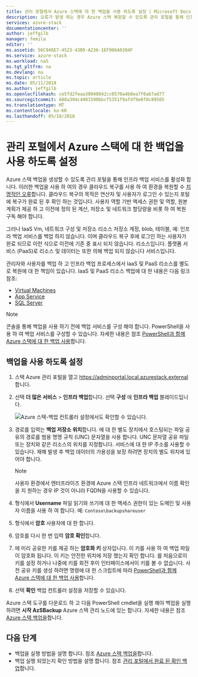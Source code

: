```yaml
---
title: 관리 포털에서 Azure 스택에 대 한 백업을 사용 하도록 설정 | Microsoft Docs
description: 오류가 발생 하는 경우 Azure 스택 복원할 수 있도록 관리 포털을 통해 인프라 백업 서비스를 설정 합니다.
services: azure-stack
documentationcenter: ''
author: jeffgilb
manager: femila
editor: ''
ms.assetid: 56C948E7-4523-43B9-A236-1EF906A0304F
ms.service: azure-stack
ms.workload: naS
ms.tgt_pltfrm: na
ms.devlang: na
ms.topic: article
ms.date: 05/11/2018
ms.author: jeffgilb
ms.openlocfilehash: ce5fd2feaa30948042cc0570a4b0ea7f0ab7ad77
ms.sourcegitcommit: 688a394c4901590bbcf5351f9afdf9e8f0c89505
ms.translationtype: MT
ms.contentlocale: ko-KR
ms.lasthandoff: 05/18/2018
---
```

# <a name="enable-backup-for-azure-stack-from-the-administration-portal"></a>관리 포털에서 Azure 스택에 대 한 백업을 사용 하도록 설정
Azure 스택 백업을 생성할 수 있도록 관리 포털을 통해 인프라 백업 서비스를 활성화 합니다. 이러한 백업을 사용 하 여의 경우 클라우드 복구를 사용 하 여 환경을 복원할 수 [치명적인 오류](.\azure-stack-backup-recover-data.md)합니다. 클라우드 복구의 목적은 연산자 및 사용자가 로그인 수 있는지 포털에 복구가 완료 된 후 확인 하는 것입니다. 사용자 역할 기반 액세스 권한 및 역할, 원본 계획가 제공 하 고 이전에 정의 된 계산, 저장소 및 네트워크 할당량을 비롯 하 여 복원 구독 해야 합니다.

그러나 IaaS Vm, 네트워크 구성 및 저장소 리소스 저장소 계정, blob, 테이블, 예: 인프라 백업 서비스를 백업 하지 않습니다. 이며 클라우드 복구 후에 로그인 하는 사용자가 완료 되므로 이런 식으로 이전에 기존 중 표시 되지 않습니다. 리소스입니다. 플랫폼 서비스 (PaaS)로 리소스 및 데이터는 또한 의해 백업 되지 않습니다 서비스입니다. 

관리자와 사용자를 백업 하 고 인프라 백업 프로세스에서 IaaS 및 PaaS 리소스를 별도로 복원에 대 한 책임이 있습니다. IaaS 및 PaaS 리소스 백업에 대 한 내용은 다음 링크 참조:

- [Virtual Machines](https://docs.microsoft.com/azure/azure-stack/user/azure-stack-manage-vm-protect)
- [App Service](https://docs.microsoft.com/azure/app-service/web-sites-backup)
- [SQL Server](https://docs.microsoft.com/azure/virtual-machines/windows/sql/virtual-machines-windows-sql-server-iaas-overview)


> [!Note]  
> 콘솔을 통해 백업을 사용 하기 전에 백업 서비스를 구성 해야 합니다. PowerShell을 사용 하 여 백업 서비스를 구성할 수 있습니다. 자세한 내용은 참조 [PowerShell과 함께 Azure 스택에 대 한 백업 사용](azure-stack-backup-enable-backup-powershell.md)합니다.

## <a name="enable-backup"></a>백업을 사용 하도록 설정

1. 스택 Azure 관리 포털을 열고 [ https://adminportal.local.azurestack.external ](https://adminportal.local.azurestack.external)합니다.
2. 선택 **더 많은 서비스** > **인프라 백업**합니다. 선택 **구성** 에 **인프라 백업** 블레이드입니다.

    ![Azure 스택-백업 컨트롤러 설정](media\azure-stack-backup\azure-stack-backup-settings.png)에서도 확인할 수 있습니다.

3. 경로를 입력는 **백업 저장소 위치**합니다. 에 대 한 별도 장치에서 호스팅되는 파일 공유의 경로를 범용 명명 규칙 (UNC) 문자열을 사용 합니다. UNC 문자열 공유 파일 또는 장치와 같은 리소스의 위치를 지정합니다. 서비스에 대 한 IP 주소를 사용할 수 있습니다. 재해 발생 후 백업 데이터의 가용성을 보장 하려면 장치의 별도 위치에 있어야 합니다.
    > [!Note]  
    > 사용자 환경에서 엔터프라이즈 환경에 Azure 스택 인프라 네트워크에서 이름 확인을 지 원하는 경우 IP 것이 아니라 FQDN을 사용할 수 있습니다.
4. 형식에서 **Username** 파일 읽기와 쓰기에 대 한 액세스 권한이 있는 도메인 및 사용자 이름을 사용 하 여 합니다. 예: `Contoso\backupshareuser`
5. 형식에서 **암호** 사용자에 대 한 합니다.
5. 암호를 다시 한 번 입력 **암호 확인**합니다.
6. 에 미리 공유한 키를 제공 하는 **암호화 키** 상자입니다. 이 키를 사용 하 여 백업 파일이 암호화 됩니다. 이 키는 안전한 위치에 저장 했는지 확인 합니다. 를 처음으로이 키를 설정 하거나 나중에 키를 회전 후이 인터페이스에서이 키를 볼 수 없습니다. 사전 공유 키를 생성 하려면 명령에 대 한 스크립트에 따라 [PowerShell과 함께 Azure 스택에 대 한 백업 사용](azure-stack-backup-enable-backup-powershell.md#generate-a-new-encryption-key)합니다. 
7. 선택 **확인** 백업 컨트롤러 설정을 저장할 수 있습니다.

Azure 스택 도구를 다운로드 하 고 다음 PowerShell cmdlet을 실행 해야 백업을 실행 하려면 **시작 AzSBackup** Azure 스택 관리 노드에 있는 합니다. 자세한 내용은 참조 [Azure 스택 백업을](azure-stack-backup-back-up-azure-stack.md )합니다.

## <a name="next-steps"></a>다음 단계

- 백업을 실행 방법을 설명 합니다. 참조 [Azure 스택 백업을](azure-stack-backup-back-up-azure-stack.md )합니다.
- 백업 실행 되었는지 확인 방법을 설명 합니다. 참조 [관리 포털에서 완료 된 확인 백업](azure-stack-backup-back-up-azure-stack.md)합니다.
